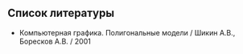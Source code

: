 ## Список литературы
* Компьютерная графика. Полигональные модели / Шикин А.В., Боресков А.В. / 2001